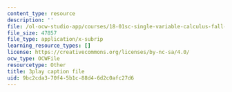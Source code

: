 ```yaml
---
content_type: resource
description: ''
file: /ol-ocw-studio-app/courses/18-01sc-single-variable-calculus-fall-2010/9bc2cda370f45b1c88d46d2c0afc27d6_hjZhPczMkL4.vtt
file_size: 47857
file_type: application/x-subrip
learning_resource_types: []
license: https://creativecommons.org/licenses/by-nc-sa/4.0/
ocw_type: OCWFile
resourcetype: Other
title: 3play caption file
uid: 9bc2cda3-70f4-5b1c-88d4-6d2c0afc27d6
---
```

